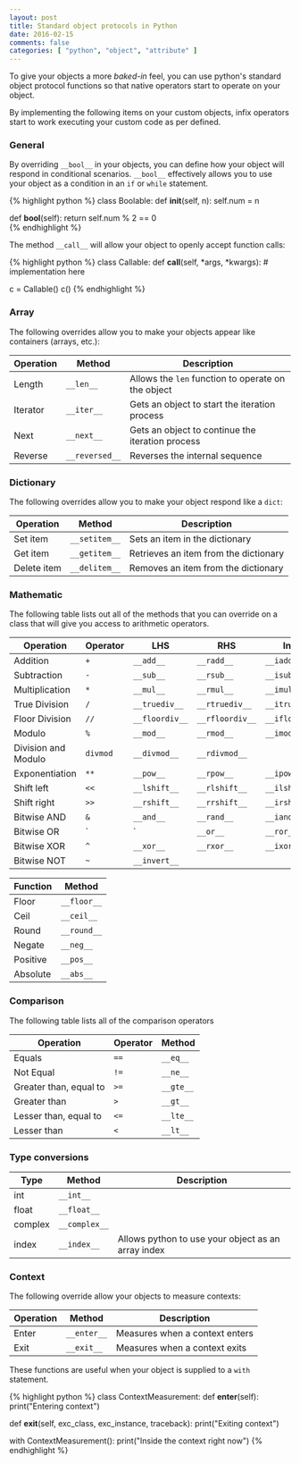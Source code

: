 ```yaml
---
layout: post
title: Standard object protocols in Python
date: 2016-02-15
comments: false
categories: [ "python", "object", "attribute" ]
---
```


To give your objects a more *baked-in* feel, you can use python's standard object protocol functions so that native operators start to operate on your object. 

By implementing the following items on your custom objects, infix operators start to work executing your custom code as per defined.

### General

By overriding `__bool__` in your objects, you can define how your object will respond in conditional scenarios. `__bool__` effectively allows you to use your object as a condition in an `if` or `while` statement.

{% highlight python %}
class Boolable:
  def __init__(self, n):
    self.num = n

  def __bool__(self):
    return self.num % 2 == 0    
{% endhighlight %}

The method `__call__` will allow your object to openly accept function calls:

{% highlight python %}
class Callable:
  def __call__(self, *args, *kwargs):
    # implementation here

c = Callable()
c()
{% endhighlight %}

### Array

The following overrides allow you to make your objects appear like containers (arrays, etc.):

| Operation      | Method          | Description                                        |
|----------------|-----------------|----------------------------------------------------|
| Length         | `__len__`       | Allows the `len` function to operate on the object | 
| Iterator       | `__iter__`      | Gets an object to start the iteration process      |
| Next           | `__next__`      | Gets an object to continue the iteration process   |
| Reverse        | `__reversed__`  | Reverses the internal sequence                     |

### Dictionary

The following overrides allow you to make your object respond like a `dict`:

| Operation      | Method          | Description                                        |
|----------------|-----------------|----------------------------------------------------|
| Set item       | `__setitem__`   | Sets an item in the dictionary                     |
| Get item       | `__getitem__`   | Retrieves an item from the dictionary              |
| Delete item    | `__delitem__`   | Removes an item from the dictionary                |

### Mathematic

The following table lists out all of the methods that you can override on a class that will give you access to arithmetic operators.

| Operation            | Operator | LHS             | RHS               | Inline            |
|----------------------|----------|-----------------|-------------------|-------------------|
| Addition             | `+`      | `__add__`       | `__radd__`        | `__iadd__`        |
| Subtraction          | `-`      | `__sub__`       | `__rsub__`        | `__isub__`        |
| Multiplication       | `*`      | `__mul__`       | `__rmul__`        | `__imul__`        |
| True Division        | `/`      | `__truediv__`   | `__rtruediv__`    | `__itruediv__`    |
| Floor Division       | `//`     | `__floordiv__`  | `__rfloordiv__`   | `__ifloordiv__`   |
| Modulo               | `%`      | `__mod__`       | `__rmod__`        | `__imod__`        |
| Division and Modulo  | `divmod` | `__divmod__`    | `__rdivmod__`     |                   |
| Exponentiation       | `**`     | `__pow__`       | `__rpow__`        | `__ipow__`        |
| Shift left           | `<<`     | `__lshift__`    | `__rlshift__`     | `__ilshift__`     |
| Shift right          | `>>`     | `__rshift__`    | `__rrshift__`     | `__irshift__`     |
| Bitwise AND          | `&`      | `__and__`       | `__rand__`        | `__iand__`        |
| Bitwise OR           | `|`      | `__or__`        | `__ror__`         | `__ior__`         |
| Bitwise XOR          | `^`      | `__xor__`       | `__rxor__`        | `__ixor__`        |
| Bitwise NOT          | `~`      | `__invert__`    |                   |                   |

| Function | Method       |
|----------|--------------|
| Floor    | `__floor__`  |
| Ceil     | `__ceil__`   |
| Round    | `__round__`  |
| Negate   | `__neg__`    |
| Positive | `__pos__`    |
| Absolute | `__abs__`    |

### Comparison 

The following table lists all of the comparison operators

| Operation                | Operator | Method            |
|--------------------------|----------|-------------------|
| Equals                   | `==`     | `__eq__`          |
| Not Equal                | `!=`     | `__ne__`          |
| Greater than, equal to   | `>=`     | `__gte__`         |
| Greater than             | `>`      | `__gt__`          |
| Lesser than, equal to    | `<=`     | `__lte__`         |
| Lesser than              | `<`      | `__lt__`          |

### Type conversions

| Type      | Method       | Description            |
|-----------|--------------|------------------------|
| int       | `__int__`    |                        |
| float     | `__float__`  |                        |
| complex   | `__complex__`|                        |
| index     | `__index__`  | Allows python to use your object as an array index |

### Context

The following override allow your objects to measure contexts:

| Operation      | Method          | Description                                        |
|----------------|-----------------|----------------------------------------------------|
| Enter          | `__enter__`     | Measures when a context enters                     |
| Exit           | `__exit__`      | Measures when a context exits                      |

These functions are useful when your object is supplied to a `with` statement.

{% highlight python %}
class ContextMeasurement:
  def __enter__(self):
    print("Entering context")
      
  def __exit__(self, exc_class, exc_instance, traceback):
    print("Exiting context")
        
with ContextMeasurement():
  print("Inside the context right now")
{% endhighlight %}

